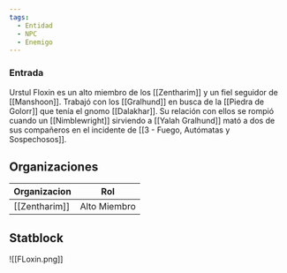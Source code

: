 ```yaml
---
tags:
  - Entidad
  - NPC
  - Enemigo
---
```


### Entrada
Urstul Floxin es un alto miembro de los [[Zentharim]] y un fiel seguidor de [[Manshoon]]. Trabajó con los [[Gralhund]] en busca de la [[Piedra de Golorr]] que tenía el gnomo [[Dalakhar]]. Su relación con ellos se rompió cuando un [[Nimblewright]] sirviendo a [[Yalah Gralhund]] mató a dos de sus compañeros en el incidente de [[3 - Fuego, Autómatas y Sospechosos]].




## Organizaciones
| Organizacion  | Rol         |
| ------------- | ----------- |
| [[Zentharim]] | Alto Miembro |


## Statblock

![[FLoxin.png]]